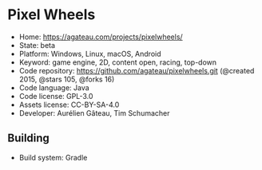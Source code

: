 # Pixel Wheels

- Home: https://agateau.com/projects/pixelwheels/
- State: beta
- Platform: Windows, Linux, macOS, Android
- Keyword: game engine, 2D, content open, racing, top-down
- Code repository: https://github.com/agateau/pixelwheels.git (@created 2015, @stars 105, @forks 16)
- Code language: Java
- Code license: GPL-3.0
- Assets license: CC-BY-SA-4.0
- Developer: Aurélien Gâteau, Tim Schumacher

## Building

- Build system: Gradle
